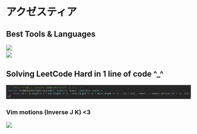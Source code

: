 # アクゼスティア

## Best Tools & Languages

[![](https://skillicons.dev/icons?i=arch,zig,bash,rust,ts,cpp)](https://skillicons.dev)
<br/>
[![](https://skillicons.dev/icons?i=figma,html,scss,wasm)](https://skillicons.dev)

## Solving LeetCode Hard in 1 line of code ^_^

<img src="assets/1liner.png"/>


### Vim motions (Inverse J K) <3

<img width=1100 src="https://rawgit.com/darcyparker/1886716/raw/vimModeStateDiagram.svg"/>
